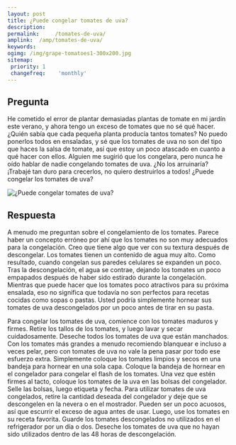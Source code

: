 ```yaml
---
layout: post
title: ¿Puede congelar tomates de uva?  
description: 
permalink:     /tomates-de-uva/
amplink:  /amp/tomates-de-uva/
keywords: 
ogimg: /img/grape-tomatoes1-300x200.jpg
sitemap:
 priority: 1
 changefreq:    'monthly'
---
```




## Pregunta

He cometido el error de plantar demasiadas plantas de tomate en mi jardín este verano, y ahora tengo un exceso de tomates que no sé qué hacer. ¿Quién sabía que cada pequeña planta producía tantos tomates? No puedo ponerlos todos en ensaladas, y sé que los tomates de uva no son del tipo que haces la salsa de tomate, así que estoy un poco atascado en cuanto a qué hacer con ellos. Alguien me sugirió que los congelara, pero nunca he oído hablar de nadie congelando tomates de uva. ¿No los arruinaría? ¡Trabajé tan duro para crecerlos, no quiero destruirlos a todos! ¿Puede congelar los tomates de uva?


![¿Puede congelar tomates de uva?](https://sepuedecongelar.com/img/grape-tomatoes1-300x200.jpg "¿Puede congelar tomates de uva?" )


## Respuesta

A menudo me preguntan sobre el congelamiento de los tomates. Parece haber un concepto erróneo por ahí que los tomates no son muy adecuados para la congelación. Creo que tiene algo que ver con su textura después de descongelar. Los tomates tienen un contenido de agua muy alto. Como resultado, cuando congelan sus paredes celulares se expanden un poco. Tras la descongelación, el agua se contrae, dejando los tomates un poco empapados después de haber sido estirado durante la congelación. Mientras que puede hacer que los tomates poco atractivos para su próxima ensalada, eso no significa que todavía no son perfectos para recetas cocidas como sopas o pastas. Usted podría simplemente hornear sus tomates de uva descongelados por un poco antes de tirar en su pasta.

Para congelar los tomates de uva, comience con los tomates maduros y firmes. Retire los tallos de los tomates, y luego lavar y secar cuidadosamente. Deseche todos los tomates de uva que están manchados. Con los tomates más grandes a menudo recomiendo blanquear e incluso a veces pelar, pero con tomates de uva no vale la pena pasar por todo ese esfuerzo extra. Simplemente coloque los tomates limpios y secos en una bandeja para hornear en una sola capa. Coloque la bandeja de hornear en el congelador para congelar el flash de los tomates. Una vez que estén firmes al tacto, coloque los tomates de la uva en las bolsas del congelador. Selle las bolsas, luego etiqueta y fecha.
Para utilizar tomates de uva congelados, retire la cantidad deseada del congelador y deje que se descongelen en la nevera o en el mostrador. Pueden ser un poco acuosos, así que escurrir el exceso de agua antes de usar. Luego, use los tomates en su receta favorita. Guarde los tomates descongelados no utilizados en el refrigerador por un día o dos. Deseche los tomates de uva que no hayan sido utilizados dentro de las 48 horas de descongelación.

